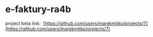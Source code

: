 # e-faktury-ra4b

project beta link:  [https://github.com/users/marekmitko/projects/7](https://github.com/users/marekmitko/projects/7)
